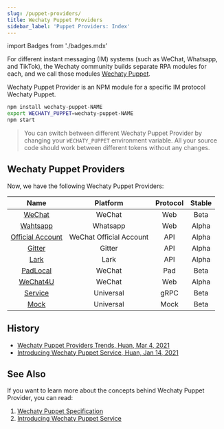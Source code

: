 ```yaml
---
slug: /puppet-providers/
title: Wechaty Puppet Providers
sidebar_label: 'Puppet Providers: Index'
---
```


import Badges from './badges.mdx'

<Badges />

For different instant messaging (IM) systems (such as WeChat, Whatsapp, and TikTok), the Wechaty community builds separate RPA modules for each, and we call those modules [Wechaty Puppet](https://github.com/wechaty/wechaty-puppet).

Wechaty Puppet Provider is an NPM module for a specific IM protocol Wechaty Puppet.

```sh
npm install wechaty-puppet-NAME
export WECHATY_PUPPET=wechaty-puppet-NAME
npm start
```

> You can switch between different Wechaty Puppet Provider by changing your `WECHATY_PUPPET` environment variable. All your source code should work between different tokens without any changes.

## Wechaty Puppet Providers

Now, we have the following Wechaty Puppet Providers:

| Name | Platform | Protocol | Stable |
| :---: | :---: | :---: | :---: |
| [WeChat](wechat.md) | WeChat | Web | Beta |
| [Wahtsapp](whatsapp.md) | Whatsapp | Web | Alpha |
| [Official Account](official-account/) | WeChat Official Account | API | Alpha |
| [Gitter](gitter.md) | Gitter | API | Alpha |
| [Lark](lark.md) | Lark | API | Alpha |
| [PadLocal](padlocal.md) | WeChat | Pad | Beta |
| [WeChat4U](wechat4u.md) | WeChat | Web | Alpha |
| [Service](service.md) | Universal | gRPC | Beta |
| [Mock](mock.md) | Universal | Mock | Beta |

## History

- [Wechaty Puppet Providers Trends, Huan, Mar 4, 2021](https://wechaty.js.org/2021/03/04/wechaty-puppet-providers-trends/)
- [Introducing Wechaty Puppet Service, Huan, Jan 14, 2021](https://wechaty.js.org/2021/01/14/wechaty-puppet-service/)

## See Also

If you want to learn more about the concepts behind Wechaty Puppet Provider, you can read:

1. [Wechaty Puppet Specification](specifications/puppet.md)
1. [Introducing Wechaty Puppet Service](https://wechaty.js.org/2021/01/14/wechaty-puppet-service/)
